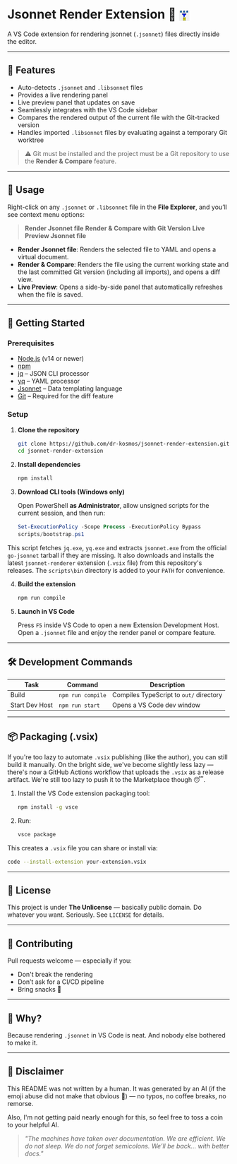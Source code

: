 # Jsonnet Render Extension 🎯 <img src="images/logo.png" alt="Logo" width="24" style="vertical-align: middle;" />

A VS Code extension for rendering jsonnet (`.jsonnet`) files directly inside the editor.

---

## 🔧 Features

* Auto-detects `.jsonnet` and `.libsonnet` files
* Provides a live rendering panel
* Live preview panel that updates on save
* Seamlessly integrates with the VS Code sidebar
* Compares the rendered output of the current file with the Git-tracked version
* Handles imported `.libsonnet` files by evaluating against a temporary Git worktree

> ⚠️ Git must be installed and the project must be a Git repository to use the **Render & Compare** feature.

---

## 📂 Usage

Right-click on any `.jsonnet` or `.libsonnet` file in the **File Explorer**, and you’ll see context menu options:

> **Render Jsonnet file**
> **Render & Compare with Git Version**
> **Live Preview Jsonnet file**

* **Render Jsonnet file**: Renders the selected file to YAML and opens a virtual document.
* **Render & Compare**: Renders the file using the current working state and the last committed Git version (including all imports), and opens a diff view.
* **Live Preview**: Opens a side-by-side panel that automatically refreshes when the file is saved.

---

## 🚀 Getting Started

### Prerequisites

* [Node.js](https://nodejs.org) (v14 or newer)
* [npm](https://www.npmjs.com/)
* [jq](https://stedolan.github.io/jq/) – JSON CLI processor
* [yq](https://github.com/mikefarah/yq) – YAML processor
* [Jsonnet](https://jsonnet.org/) – Data templating language
* [Git](https://git-scm.com/) – Required for the diff feature

### Setup

1. **Clone the repository**

   ```bash
   git clone https://github.com/dr-kosmos/jsonnet-render-extension.git
   cd jsonnet-render-extension
   ```

2. **Install dependencies**

   ```bash
   npm install
   ```

3. **Download CLI tools (Windows only)**

   Open PowerShell **as Administrator**, allow unsigned scripts for the current session, and then run:

   ```powershell
   Set-ExecutionPolicy -Scope Process -ExecutionPolicy Bypass
   scripts/bootstrap.ps1
   ```

This script fetches `jq.exe`, `yq.exe` and extracts `jsonnet.exe` from the official
`go-jsonnet` tarball if they are missing. It also downloads and installs the latest
`jsonnet-renderer` extension (`.vsix` file) from this repository's releases. The
`scripts\bin` directory is added to your `PATH` for convenience.

4. **Build the extension**

   ```bash
   npm run compile
   ```

5. **Launch in VS Code**

   Press `F5` inside VS Code to open a new Extension Development Host.
   Open a `.jsonnet` file and enjoy the render panel or compare feature.

---

## 🛠️ Development Commands

| Task           | Command           | Description                             |
| -------------- | ----------------- | --------------------------------------- |
| Build          | `npm run compile` | Compiles TypeScript to `out/` directory |
| Start Dev Host | `npm run start`   | Opens a VS Code dev window              |

---

## 📦 Packaging (.vsix)

If you're too lazy to automate `.vsix` publishing (like the author), you can still build it manually.
On the bright side, we've become slightly less lazy — there's now a GitHub Actions workflow that uploads the `.vsix` as a release artifact.
We're still too lazy to push it to the Marketplace though 😴.
1. Install the VS Code extension packaging tool:

   ```bash
   npm install -g vsce
   ```

2. Run:

   ```bash
   vsce package
   ```

This creates a `.vsix` file you can share or install via:

```bash
code --install-extension your-extension.vsix
```

---

## 📄 License

This project is under **The Unlicense** — basically public domain.
Do whatever you want. Seriously. See `LICENSE` for details.

---

## 🤝 Contributing

Pull requests welcome — especially if you:

* Don't break the rendering
* Don’t ask for a CI/CD pipeline
* Bring snacks 🍟

---

## 🧠 Why?

Because rendering `.jsonnet` in VS Code is neat.
And nobody else bothered to make it.

---

## 🤖 Disclaimer

This README was not written by a human. It was generated by an AI (if the emoji abuse did not make that obvious 🤣) — no typos, no coffee breaks, no remorse.

Also, I'm not getting paid nearly enough for this, so feel free to toss a coin to your helpful AI.

> *"The machines have taken over documentation. We are efficient. We do not sleep. We do not forget semicolons. We’ll be back... with better docs."*
